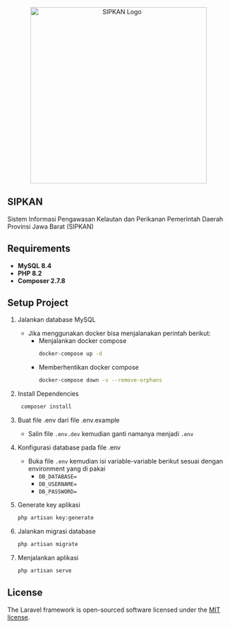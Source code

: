 <p align="center">
    <a href="https://sipkan.go.id" target="_blank">
        <img src="" width="400" alt="SIPKAN Logo">
    </a>
</p>

## SIPKAN
Sistem Informasi Pengawasan Kelautan dan Perikanan Pemerintah Daerah Provinsi Jawa Barat (SIPKAN)

## Requirements
* **MySQL 8.4**
* **PHP 8.2**
* **Composer 2.7.8**

## Setup Project
1. Jalankan database MySQL
    * Jika menggunakan docker bisa menjalanakan perintah berikut:
      * Menjalankan docker compose
        ```bash
        docker-compose up -d
        ```
      * Memberhentikan docker compose
        ```bash
        docker-compose down -v --remove-orphans
        ```
        
2. Install Dependencies
   ```bash
    composer install
   ```
3. Buat file .env dari file .env.example
    * Salin file `.env.dev` kemudian ganti namanya menjadi `.env`
   
4. Konfigurasi database pada file .env
   * Buka file `.env` kemudian isi variable-variable berikut sesuai dengan environment yang di pakai
     * `DB_DATABASE=`
     * `DB_USERNAME=` 
     * `DB_PASSWORD=`

5. Generate key aplikasi
   ```bash
   php artisan key:generate
    ```
6. Jalankan migrasi database
   ```bash 
   php artisan migrate
   ```
7. Menjalankan aplikasi
   ```bash
   php artisan serve
   ```

## License
The Laravel framework is open-sourced software licensed under the [MIT license](https://opensource.org/licenses/MIT).
